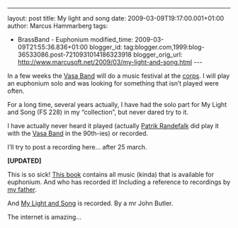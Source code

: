 ---
layout: post
title: My light and song
date: 2009-03-09T19:17:00.001+01:00
author: Marcus Hammarberg
tags:
  - BrassBand - Euphonium
modified_time: 2009-03-09T21:55:36.836+01:00
blogger_id: tag:blogger.com,1999:blog-36533086.post-7210931014186323918
blogger_orig_url: http://www.marcusoft.net/2009/03/my-light-and-song.html ---

In a few weeks the
<a href="http://www.vasaband.se" target="_blank">Vasa Band</a> will do a
music festival at the <a href="http://www.fralsningsarmen.se/vasakaren"
target="_blank">corps</a>. I will play an euphonium solo and was looking
for something that isn’t played were often.

For a long time, several years actually, I have had the solo part for My
Light and Song (FS 228) in my “collection”, but never dared try to it.

I have actually never heard it played (actually <a
href="http://www.york-brass.com/englisch/artists/artist_randefalk_e.htm"
target="_blank">Patrik Randefalk</a> did play it with the
<a href="http://www.vasaband.se" target="_blank">Vasa Band</a> in the
90th-ies) or recorded.

I’ll try to post a recording here… after 25 march.

**\[UPDATED\]**

This is so sick! <a
href="http://books.google.com/books?id=y7UWPZNqmXYC&amp;printsec=frontcover&amp;dq=%22my+light+and+song%22&amp;source=gbs_summary_s&amp;cad=0"
target="_blank">This book</a> contains all music (kinda) that is
available for euphonium. And who has recorded it! Including a reference
to recordings by <a
href="http://books.google.com/books?id=y7UWPZNqmXYC&amp;pg=PA576&amp;vq=hammarberg&amp;dq=%22my+light+and+song%22&amp;source=gbs_search_s&amp;cad=0"
target="_blank">my father</a>.

And <a
href="http://books.google.com/books?id=y7UWPZNqmXYC&amp;pg=PA128&amp;vq=my+light+and+song&amp;dq=%22my+light+and+song%22&amp;source=gbs_search_s&amp;cad=0"
target="_blank">My Light and Song</a> is recorded. By a mr John Butler.

The internet is amazing…
